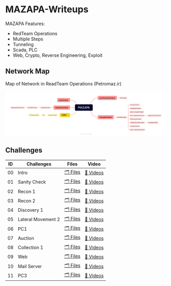 # MAZAPA-Writeups

MAZAPA Features:
- RedTeam Operations
- Multiple Steps
- Tunneling
- Scada, PLC
- Web, Crypto, Reverse Engineering, Exploit

## Network Map

Map of Network in ReadTeam Operations (Petromaz.ir)

![Petromaz Map](./00-Intro/01-Map.png)

## Challenges

| ID | Challenges | Files | Video |
|---|---|---|---|
| 00 | Intro | [🗂 Files](./00-Intro/) | [👾 Videos](./00-Intro/) |
| 01 | Sanity Check | [🗂 Files](./01-Sanity-Check/) | [👾 Videos](./00-Intro/) |
| 02 | Recon 1 | [🗂 Files](./02-03-Recon%201%20&%202/) | [👾 Videos](./00-Intro/) |
| 03 | Recon 2 | [🗂 Files](./02-03-Recon%201%20&%202/) | [👾 Videos](./00-Intro/) |
| 04 | Discovery 1 | [🗂 Files](./04-Discovery-1/) | [👾 Videos](./00-Intro/) |
| 05 | Lateral Movement 2 | [🗂 Files](./05-Lateral-Movement-2/) | [👾 Videos](./00-Intro/) |
| 06 | PC1 | [🗂 Files](./06-PC1/) | [👾 Videos](./00-Intro/) |
| 07 | Auction | [🗂 Files](./07-Auction/) | [👾 Videos](./00-Intro/) |
| 08 | Collection 1 | [🗂 Files](./08-Collection-1/) | [👾 Videos](./00-Intro/) |
| 09 | Web | [🗂 Files](./09-Web/) | [👾 Videos](./00-Intro/) |
| 10 | Mail Server | [🗂 Files](./10-Mail-Server/) | [👾 Videos](./00-Intro/) |
| 11 | PC3 | [🗂 Files](./11-PC3/) | [👾 Videos](./00-Intro/) |
